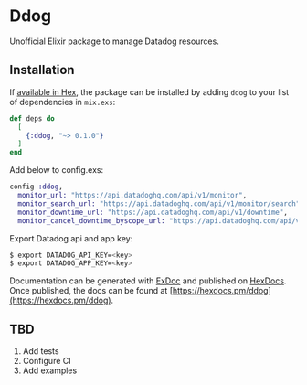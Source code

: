 # Ddog

Unofficial Elixir package to manage Datadog resources.

## Installation

If [available in Hex](https://hex.pm/docs/publish), the package can be installed
by adding `ddog` to your list of dependencies in `mix.exs`:

```elixir
def deps do
  [
    {:ddog, "~> 0.1.0"}
  ]
end
```

Add below to config.exs:

```elixir
config :ddog,
  monitor_url: "https://api.datadoghq.com/api/v1/monitor",
  monitor_search_url: "https://api.datadoghq.com/api/v1/monitor/search",
  monitor_downtime_url: "https://api.datadoghq.com/api/v1/downtime",
  monitor_cancel_downtime_byscope_url: "https://api.datadoghq.com/api/v1/downtime/cancel/by_scope"
```

Export Datadog api and app key:

```bash
$ export DATADOG_API_KEY=<key>
$ export DATADOG_APP_KEY=<key>
```

Documentation can be generated with [ExDoc](https://github.com/elixir-lang/ex_doc)
and published on [HexDocs](https://hexdocs.pm). Once published, the docs can
be found at [https://hexdocs.pm/ddog](https://hexdocs.pm/ddog).

## TBD

1. Add tests
2. Configure CI
3. Add examples